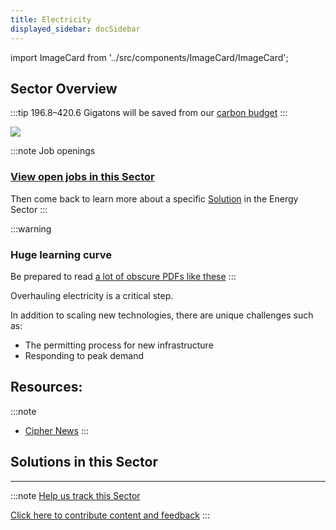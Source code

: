 ```yaml
---
title: Electricity
displayed_sidebar: docSidebar
---
```

import ImageCard from '../src/components/ImageCard/ImageCard';

## Sector Overview

:::tip 196.8–420.6 Gigatons will be saved from our [carbon budget](../glossary#carbon-budget)
:::

![](/../static/img/electricity.png)

:::note Job openings

### [View open jobs in this Sector](https://climatebase.org/jobs?l=&q=&sectors=Energy&p=0&remote=false)

Then come back to learn more about a specific [Solution](#solutions-in-this-sector) in the Energy Sector
:::

<!--Huge opportunity admonition-->

:::warning

### Huge learning curve

Be prepared to read [a lot of obscure PDFs like these](https://www.eia.gov/analysis/handbook/)
:::

Overhauling electricity is a critical step.

In addition to scaling new technologies, there are unique challenges such as:

* The permitting process for new infrastructure
* Responding to peak demand

## Resources:

:::note
- [Cipher News](https://ciphernews.com/topics/electricity)
:::

## Solutions in this Sector

<div style={{ display: 'flex', flexWrap: 'wrap' }}>
  <ImageCard
    title="Utility-Scale Energy Storage"
    description="Large-scale energy storage for storing excess renewable energy and meeting peak demand."
    imageUrl="/img/utility-scale-energy-storage.jpg"
    linkUrl="solution-utility-scale-energy-storage"
  />
  <ImageCard
    title="Distributed Energy Storage"
    description="Local energy storage systems that store and supply renewable energy to nearby consumers."
    imageUrl="/img/distributed-energy-storage.jpg"
    linkUrl="solution-distributed-energy-storage"
  />
  <ImageCard
    title="Microgrids"
    description="Localized power grids that operate independently or in conjunction with the main grid."
    imageUrl="/img/microgrids.jpg"
    linkUrl="solution-microgrids"
  />
  <ImageCard
    title="Grid Flexibility"
    description="Enhancing grid adaptability and stability to integrate diverse renewable energy sources."
    imageUrl="/img/grid-flexibility.jpg"
    linkUrl="../solution-grid-flexibility"
  />
   <ImageCard
    title="Net Zero Buildings"
    description="Buildings designed to produce as much energy as they consume, achieving net-zero emissions."
    imageUrl="/img/net-zero-buildings.jpg"
    linkUrl="../solution-net-zero-buildings"
  />

  <ImageCard
    title="Building Retrofitting"
    description="The process of making improvements to an existing building to make it more energy-efficient and reduce its carbon footprint."
    imageUrl="/img/building-retrofitting.jpg"
    linkUrl="../solution-building-retrofitting"
  />

  <ImageCard
    title="Micro Wind Turbines"
    description="Small-scale wind turbines designed for individual or localized energy generation."
    imageUrl="/img/micro-wind-turbines.jpg"
    linkUrl="../solution-micro-wind-turbines"
  />

  <ImageCard
    title="Dynamic Glass"
    description="Glass with advanced coatings that can adjust its properties to control heat and light transmission."
    imageUrl="/img/dynamic-glass.jpg"
    linkUrl="../solution-dynamic-glass"
  />

  <ImageCard
    title="Green and Cool Roofs"
    description="Roofing systems designed to mitigate the urban heat island effect and reduce energy consumption."
    imageUrl="/img/green-roofing.png"
    linkUrl="../solution-green-and-cool-roofs"
  />

  <ImageCard
    title="Water Distribution Efficiency"
    description="Using advanced technology and processes to reduce water usage while achieving the same results."
    imageUrl="/img/water-distribution-efficiency.webp"
    linkUrl="../solution-water-distribution-efficiency"
  />

  <ImageCard
    title="Low-Flow Fixtures"
    description="Innovative fixtures designed to minimize water flow and conserve water resources."
    imageUrl="/img/low-flow-fixtures.png"
    linkUrl="../solution-low-flow-fixtures"
  />

  <ImageCard
    title="Ocean Power"
    description="Harnessing the energy from ocean waves and tides to generate electricity."
    imageUrl="/img/ocean-power.png"
    linkUrl="../solution-ocean-power"
  />

  <ImageCard
    title="Small Hydropower"
    description="Hydropower systems designed for localized electricity generation using small water streams."
    imageUrl="/img/small-hydropower.png"
    linkUrl="../solution-small-hydropower"
  />

  <ImageCard
    title="Biomass Power"
    description="Electricity generation from organic materials, like plants, agricultural waste, and wood."
    imageUrl="/img/biomass-power-plant.jpg"
    linkUrl="../solution-biomass-power"
  />

  <ImageCard
    title="Nuclear Power"
    description="Electricity generation from nuclear reactions, producing low greenhouse gas emissions."
    imageUrl="/img/nuclear-power.webp"
    linkUrl="../solution-nuclear-power"
  />

  <ImageCard
    title="Solar Hot Water"
    description="Using solar energy to heat water for various applications, such as domestic or industrial use."
    imageUrl="/img/solar-hot-water.webp"
    linkUrl="../solution-solar-hot-water"
  />

  <ImageCard
    title="Landfill Methane Capture"
    description="Extracting methane from landfills to prevent emissions and utilize it for energy production."
    imageUrl="/img/landfill-methane-capture.gif"
    linkUrl="../solution-landfill-methane-capture"
  />

  <ImageCard
    title="High-Efficiency Heat Pumps"
    description="Heat pumps that efficiently transfer heat between indoors and outdoors for heating and cooling."
    imageUrl="/img/high-efficiency-heat-pumps.png"
    linkUrl="../solution-high-efficiency-heat-pumps"
  />

  <ImageCard
    title="Methane Digesters"
    description="Systems that capture methane from organic waste, converting it into usable biogas."
    imageUrl="/img/methane-digesters.jpg"
    linkUrl="../solution-methane-digesters"
  />

  <ImageCard
    title="Geothermal Power"
    description="Generating electricity using the Earth's internal heat as a renewable energy source."
    imageUrl="/img/geothermal-power.jpg"
    linkUrl="../solution-geothermal-power"
  />

  <ImageCard
    title="District Heating"
    description="Supplying heat to multiple buildings from a centralized source for energy efficiency."
    imageUrl="/img/district-heating.jpg"
    linkUrl="../solution-district-heating"
  />

  <ImageCard
    title="Waste to Energy"
    description="Converting waste materials into usable energy through various processes."
    imageUrl="/img/waste-to-energy.jpg"
    linkUrl="../solution-waste-to-energy"
  />

  <ImageCard
    title="Smart Thermostats"
    description="Intelligent devices that optimize heating and cooling for energy efficiency and comfort."
    imageUrl="/img/smart-thermostats.webp"
    linkUrl="../solution-smart-thermostats"
  />

  <ImageCard
    title="High-Performance Glass"
    description="Advanced glass with improved thermal properties for energy-efficient buildings."
    imageUrl="/img/high-performance-glass.png"
    linkUrl="../solution-high-performance-glass"
  />

  <ImageCard
    title="Building Automation Systems"
    description="Integrating technology to manage and control building systems for optimal energy use."
    imageUrl="/img/building-automation.png"
    linkUrl="../solution-building-automation-systems"
  />

  <ImageCard
    title="Offshore Wind Turbines"
    description="Wind turbines installed in bodies of water to harness wind energy for electricity."
    imageUrl="/img/offshore-wind-turbines.jpg"
    linkUrl="../solution-offshore-wind-turbines"
  />

  <ImageCard
    title="LED Lighting"
    description="Light-emitting diode technology for energy-efficient and long-lasting lighting solutions."
    imageUrl="/img/led-lighting.jpg"
    linkUrl="../solution-led-lighting"
  />

  <ImageCard
    title="Insulation"
    description="Materials used to prevent heat loss or gain, improving energy efficiency in buildings."
    imageUrl="https://images.unsplash.com/photo-1607400201889-565b1ee75f8e?crop=entropy&cs=tinysrgb&fit=max&fm=jpg&ixid=Mnw0NDYzODh8MHwxfHNlYXJjaHwxfHxJbnN1bGF0aW9ufGVufDB8fHx8MTY4MzY1OTM5NQ&ixlib=rb-4.0.3&q=80&w=1080"
    linkUrl="../solution-insulation"
  />

  <ImageCard
    title="Concentrated Solar Power"
    description="Solar power systems using mirrors or lenses to concentrate sunlight for electricity generation."
    imageUrl="https://images.unsplash.com/photo-1641959165241-9ba4a661ecb5?crop=entropy&cs=tinysrgb&fit=max&fm=jpg&ixid=Mnw0NDYzODh8MHwxfHNlYXJjaHwxfHxDb25jZW50cmF0ZWQlMjBTb2xhciUyMFBvd2VyfGVufDB8fHx8MTY4MzY1ODMzOQ&ixlib=rb-4.0.3&q=80&w=1080"
    linkUrl="../solution-concentrated-solar-power"
  />

  <ImageCard
    title="Distributed Solar Photovoltaics"
    description="Solar photovoltaic systems distributed across locations for electricity generation."
    imageUrl="https://images.unsplash.com/photo-1559302504-64aae6ca6b6d?crop=entropy&cs=tinysrgb&fit=max&fm=jpg&ixid=Mnw0NDYzODh8MHwxfHNlYXJjaHwxfHxEaXN0cmlidXRlZCUyMFNvbGFyJTIwUGhvdG92b2x0YWljc3xlbnwwfHx8fDE2ODM2NTg0MzY&ixlib=rb-4.0.3&q=80&w=1080"
    linkUrl="../solution-distributed-solar-photovoltaics"
  />

  <ImageCard
    title="Utility-Scale Solar Photovoltaics"
    description="Large-scale solar photovoltaic systems for electricity production on a utility level."
    imageUrl="/img/utility-scale-solar-photovoltaics.jpg"
    linkUrl="../solution-utility-scale-solar-photovoltaics"
  />

  <ImageCard
    title="Onshore Wind Turbines"
    description="Wind turbines installed on land to harness wind energy for electricity generation."
    imageUrl="/img/onshore-wind-turbines.jpg"
    linkUrl="../solution-onshore-wind-turbines"
  />

</div>

- - -

:::note [Help us track this Sector](contribute)

[Click here to contribute content and feedback](contribute)
:::
